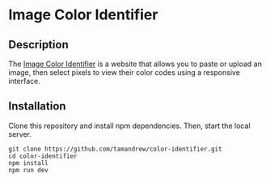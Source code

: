 # Image Color Identifier

## Description
The [Image Color Identifier](https://coloridentifier.web.app) is a website that allows you to paste or upload an image, then select pixels to view their color codes using a responsive interface.

## Installation
Clone this repository and install npm dependencies. Then, start the local server.

```
git clone https://github.com/tamandrew/color-identifier.git
cd color-identifier
npm install
npm run dev
```
